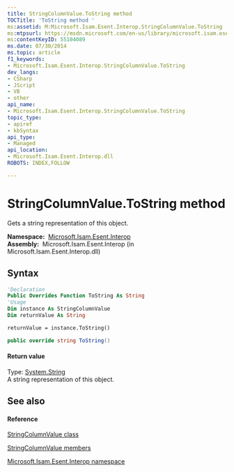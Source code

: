 ```yaml
---
title: StringColumnValue.ToString method 
TOCTitle: 'ToString method '
ms:assetid: M:Microsoft.Isam.Esent.Interop.StringColumnValue.ToString
ms:mtpsurl: https://msdn.microsoft.com/en-us/library/microsoft.isam.esent.interop.stringcolumnvalue.tostring(v=EXCHG.10)
ms:contentKeyID: 55104089
ms.date: 07/30/2014
ms.topic: article
f1_keywords:
- Microsoft.Isam.Esent.Interop.StringColumnValue.ToString
dev_langs:
- CSharp
- JScript
- VB
- other
api_name: 
- Microsoft.Isam.Esent.Interop.StringColumnValue.ToString
topic_type: 
- apiref
- kbSyntax
api_type: 
- Managed
api_location: 
- Microsoft.Isam.Esent.Interop.dll
ROBOTS: INDEX,FOLLOW

---
```


# StringColumnValue.ToString method

Gets a string representation of this object.

**Namespace:**  [Microsoft.Isam.Esent.Interop](hh596136\(v=exchg.10\).md)  
**Assembly:**  Microsoft.Isam.Esent.Interop (in Microsoft.Isam.Esent.Interop.dll)

## Syntax

``` vb
'Declaration
Public Overrides Function ToString As String
'Usage
Dim instance As StringColumnValue
Dim returnValue As String

returnValue = instance.ToString()
```

``` csharp
public override string ToString()
```

#### Return value

Type: [System.String](https://docs.microsoft.com/dotnet/api/system.string?redirectedfrom=MSDN)  
A string representation of this object.  

## See also

#### Reference

[StringColumnValue class](dn351135\(v=exchg.10\).md)

[StringColumnValue members](dn351145\(v=exchg.10\).md)

[Microsoft.Isam.Esent.Interop namespace](hh596136\(v=exchg.10\).md)


